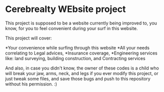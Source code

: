 
# Cerebrealty WEbsite project

This project is supposed to be a website currently being improved to, you know, for you to feel convenient during your surf in this website.

This project will cover:

*Your convenience while surfing through this website
*All your needs correlating to Legal advices,
*Insurance coverage,
*Engineering services like: land surveying, building construction, and Contracting services

And also, in case you didn't know, the owner of these codes is a child who will break your jaw, arms, neck, and legs if you ever modify this project, or just tweak some files, and save those bugs and push to this repository without his permission. :) 
